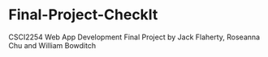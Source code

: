 # Final-Project-CheckIt
CSCI2254 Web App Development Final Project by Jack Flaherty, Roseanna Chu and William Bowditch
